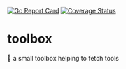 [![Go Report Card](https://goreportcard.com/badge/github.com/bakito/toolbox)](https://goreportcard.com/report/github.com/bakito/toolbox)
[![Coverage Status](https://coveralls.io/repos/github/bakito/toolbox/badge.svg?branch=main&service=github)](https://coveralls.io/github/bakito/toolbox?branch=main)

# toolbox
🧰 a small toolbox helping to fetch tools
